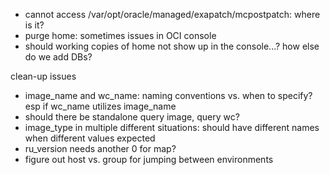 - cannot access /var/opt/oracle/managed/exapatch/mcpostpatch: where is it?
- purge home: sometimes issues in OCI console
- should working copies of home not show up in the console...? how else do we add DBs?

clean-up issues
- image_name and wc_name: naming conventions vs. when to specify? esp if wc_name utilizes image_name
- should there be standalone query image, query wc?
- image_type in multiple different situations: should have different names when different values expected
- ru_version needs another 0 for map?
- figure out host vs. group for jumping between environments